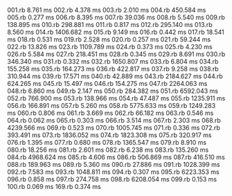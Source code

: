 001.rb	      8.761 ms
002.rb	      4.378 ms
003.rb	      2.010 ms
004.rb	    450.584 ms
005.rb	      0.277 ms
006.rb	      8.395 ms
007.rb	     39.036 ms
008.rb	      5.540 ms
009.rb	    138.895 ms
010.rb	    298.881 ms
011.rb	      0.817 ms
012.rb	    295.140 ms
013.rb	      8.560 ms
014.rb	   1406.682 ms
015.rb	      9.149 ms
016.rb	      0.442 ms
017.rb	     18.541 ms
018.rb	      0.531 ms
019.rb	      2.528 ms
020.rb	      0.257 ms
021.rb	     59.244 ms
022.rb	     13.826 ms
023.rb	   1109.789 ms
024.rb	      0.373 ms
025.rb	      4.230 ms
026.rb	      5.584 ms
027.rb	    218.451 ms
028.rb	      0.345 ms
029.rb	      8.691 ms
030.rb	    346.340 ms
031.rb	      0.332 ms
032.rb	   1650.807 ms
033.rb	      6.804 ms
034.rb	    155.258 ms
035.rb	    164.273 ms
036.rb	    422.817 ms
037.rb	      9.258 ms
038.rb	    310.944 ms
039.rb	     17.571 ms
040.rb	     42.889 ms
043.rb	   2184.627 ms
044.rb	    624.265 ms
045.rb	     15.497 ms
046.rb	    154.275 ms
047.rb	   2264.063 ms
048.rb	      6.860 ms
049.rb	      2.147 ms
050.rb	    284.382 ms
051.rb	   6592.043 ms
052.rb	    766.900 ms
053.rb	    138.966 ms
054.rb	     47.487 ms
055.rb	   1235.911 ms
056.rb	    166.891 ms
057.rb	      5.260 ms
058.rb	   5775.633 ms
059.rb	   1249.283 ms
060.rb	      0.806 ms
061.rb	      3.669 ms
062.rb	     66.182 ms
063.rb	      0.546 ms
064.rb	      0.062 ms
065.rb	      0.303 ms
066.rb	      3.514 ms
067.rb	      2.303 ms
068.rb	   4239.566 ms
069.rb	      0.523 ms
070.rb	   1005.745 ms
071.rb	      0.336 ms
072.rb	    393.491 ms
073.rb	   1836.052 ms
074.rb	   1823.308 ms
075.rb	    320.917 ms
076.rb	      1.395 ms
077.rb	      0.680 ms
078.rb	   1365.547 ms
079.rb	      8.910 ms
080.rb	     18.256 ms
081.rb	      2.601 ms
082.rb	      6.238 ms
083.rb	    135.260 ms
084.rb	   4968.624 ms
085.rb	      4.606 ms
086.rb	    506.869 ms
087.rb	    416.510 ms
088.rb	    189.963 ms
089.rb	      5.360 ms
090.rb	     27.886 ms
091.rb	   1028.399 ms
092.rb	      7.583 ms
093.rb	   1048.811 ms
094.rb	      0.307 ms
095.rb	   6223.353 ms
096.rb	      0.858 ms
097.rb	    274.758 ms
098.rb	   6208.054 ms
099.rb	      0.153 ms
100.rb	      0.069 ms
169.rb	      0.374 ms
